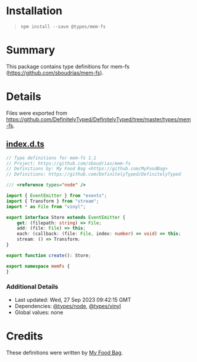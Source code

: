 # Installation
> `npm install --save @types/mem-fs`

# Summary
This package contains type definitions for mem-fs (https://github.com/sboudrias/mem-fs).

# Details
Files were exported from https://github.com/DefinitelyTyped/DefinitelyTyped/tree/master/types/mem-fs.
## [index.d.ts](https://github.com/DefinitelyTyped/DefinitelyTyped/tree/master/types/mem-fs/index.d.ts)
````ts
// Type definitions for mem-fs 1.1
// Project: https://github.com/sboudrias/mem-fs
// Definitions by: My Food Bag <https://github.com/MyFoodBag>
// Definitions: https://github.com/DefinitelyTyped/DefinitelyTyped

/// <reference types="node" />

import { EventEmitter } from "events";
import { Transform } from "stream";
import * as File from "vinyl";

export interface Store extends EventEmitter {
    get: (filepath: string) => File;
    add: (file: File) => this;
    each: (callback: (file: File, index: number) => void) => this;
    stream: () => Transform;
}

export function create(): Store;

export namespace memFs {
}

````

### Additional Details
 * Last updated: Wed, 27 Sep 2023 09:42:15 GMT
 * Dependencies: [@types/node](https://npmjs.com/package/@types/node), [@types/vinyl](https://npmjs.com/package/@types/vinyl)
 * Global values: none

# Credits
These definitions were written by [My Food Bag](https://github.com/MyFoodBag).
